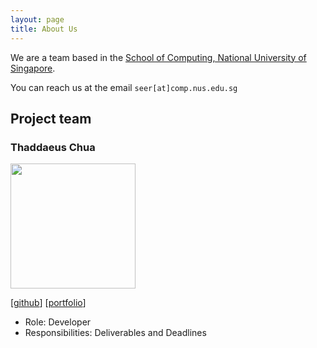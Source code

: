 ```yaml
---
layout: page
title: About Us
---
```


We are a team based in the [School of Computing, National University of Singapore](https://www.comp.nus.edu.sg).

You can reach us at the email `seer[at]comp.nus.edu.sg`

## Project team

### Thaddaeus Chua

<img src="images/johndoe.png" width="200px">

[[github](http://github.com/MoshiMoshiMochi)]
[[portfolio](team/moshimoshimochi.md)]

* Role: Developer
* Responsibilities: Deliverables and Deadlines
